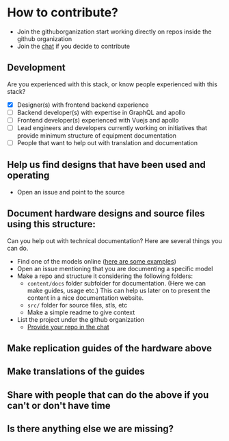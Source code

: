 # How to contribute?
  - Join the githuborganization start working directly on repos inside the github organization
  - Join the [chat](https://discord.gg/HaXuRQ5) if you decide to contribute

## Development
Are you experienced with this stack, or know people experienced with this stack?
- [x] Designer(s) with frontend backend experience
- [ ] Backend developer(s) with expertise in GraphQL and apollo
- [ ] Frontend developer(s) experienced with Vuejs and apollo
- [ ] Lead engineers and developers currently working on initiatives that provide minimum structure of equipment documentation
- [ ] People that want to help out with translation and documentation

## Help us find designs that have been used and operating
- Open an issue and point to the source

## Document hardware designs and source files using this structure:
Can you help out with technical documentation? Here are several things you can do.
- Find one of the models online ([here are some examples](https://www.appropedia.org/Open_source_ventilator))
- Open an issue mentioning that you are documenting a specific model
- Make a repo and structure it considering the following folders:
  - `content/docs` folder subfolder for documentation. (Here we can make guides, usage etc.) This can help us later on to present the content in a nice documentation website.
  - `src/` folder for source files, stls, etc
  - Make a simple readme to give context
- List the project under the github organization
  - [Provide your repo in the chat](https://discord.gg/HaXuRQ5)

## Make replication guides of the hardware above
## Make translations of the guides
## Share with people that can do the above if you can't or don't have time
## Is there anything else we are missing?

